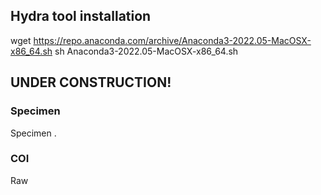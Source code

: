 ## Hydra tool installation

wget https://repo.anaconda.com/archive/Anaconda3-2022.05-MacOSX-x86_64.sh
sh Anaconda3-2022.05-MacOSX-x86_64.sh

## UNDER CONSTRUCTION!

### Specimen 
Specimen .  

### COI 
Raw
